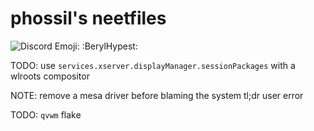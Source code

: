 # phossil's neetfiles

![Discord Emoji: `:BerylHypest:`](https://cdn.discordapp.com/emojis/734085578026647582.gif)

TODO: use `services.xserver.displayManager.sessionPackages` with a wlroots compositor

NOTE: remove a mesa driver before blaming the system
tl;dr user error

TODO: `qvwm` flake